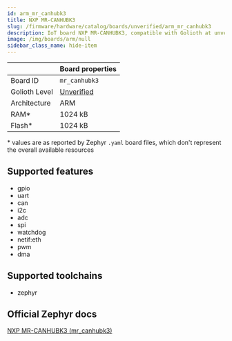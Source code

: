 ```yaml
---
id: arm_mr_canhubk3
title: NXP MR-CANHUBK3
slug: /firmware/hardware/catalog/boards/unverified/arm_mr_canhubk3
description: IoT board NXP MR-CANHUBK3, compatible with Golioth at unverified level.
image: /img/boards/arm/null
sidebar_class_name: hide-item
---
```


[//]: # (This is an auto-generated file, do not edit! Changes to it will be lost upon re-generation)



|                | Board properties     |
| -------------  | -------------------- |
| Board ID       | `mr_canhubk3` |
| Golioth Level  | [Unverified](/firmware/hardware#unverified-boards) |
| Architecture   | ARM |
| RAM*           | 1024 kB |
| Flash*         | 1024 kB |

\* values are as reported by Zephyr `.yaml` board files, which don't represent the overall available resources



## Supported features

* gpio
* uart
* can
* i2c
* adc
* spi
* watchdog
* netif:eth
* pwm
* dma

## Supported toolchains

* zephyr

## Official Zephyr docs

[NXP MR-CANHUBK3 (mr_canhubk3)](https://docs.zephyrproject.org/latest/boards/arm/mr_canhubk3/doc/index.html)
